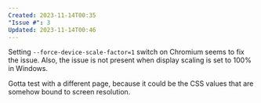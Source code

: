 ```yaml
---
Created: 2023-11-14T00:35
"Issue #": 3
Updated: 2023-11-14T00:46
---
```

Setting `--force-device-scale-factor=1` switch on Chromium seems to fix the issue. Also, the issue is not present when display scaling is set to 100% in Windows.

Gotta test with a different page, because it could be the CSS values that are somehow bound to screen resolution.